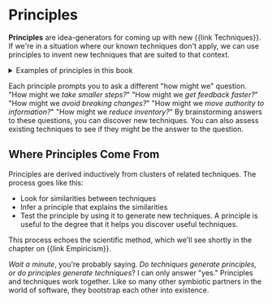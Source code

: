 # Principles

**Principles** are idea-generators for coming up with new {{link Techniques}}. If we're in a situation where our known techniques don't apply, we can use principles to invent new techniques that are suited to that context.

<details>
<summary>Examples of principles in this book</summary>

- {{link Empiricism}}
- {{link Judgment}}
- {{link FastFeedback}}
- {{link SmallSteps}}

<!-- TODO: generate this list (by annotating principles with tags?) -->

</details>

Each principle prompts you to ask a different "how might we" question. "How might we _take smaller steps?_" "How might we _get feedback faster?_" "How might we _avoid breaking changes?_" "How might we _move authority to information?_" "How might we _reduce inventory?_" By brainstorming answers to these questions, you can discover new techniques. You can also assess existing techniques to see if they might be the answer to the question.

## Where Principles Come From

Principles are derived inductively from clusters of related techniques. The process goes like this:

- Look for similarities between techniques
- Infer a principle that explains the similarities
- Test the principle by using it to generate new techniques. A principle is useful to the degree that it helps you discover useful techniques.

This process echoes the scientific method, which we'll see shortly in the chapter on {{link Empiricism}}.

_Wait a minute_, you're probably saying. _Do techniques generate principles, or do principles generate techniques_? I can only answer "yes." Principles and techniques work together. Like so many other symbiotic partners in the world of software, they bootstrap each other into existence.
